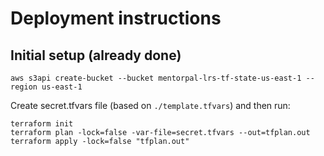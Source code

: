 # Deployment instructions


## Initial setup (already done)
```
aws s3api create-bucket --bucket mentorpal-lrs-tf-state-us-east-1 --region us-east-1
```

Create secret.tfvars file (based on `./template.tfvars`) and then run:
```
terraform init
terraform plan -lock=false -var-file=secret.tfvars --out=tfplan.out
terraform apply -lock=false "tfplan.out"
```
